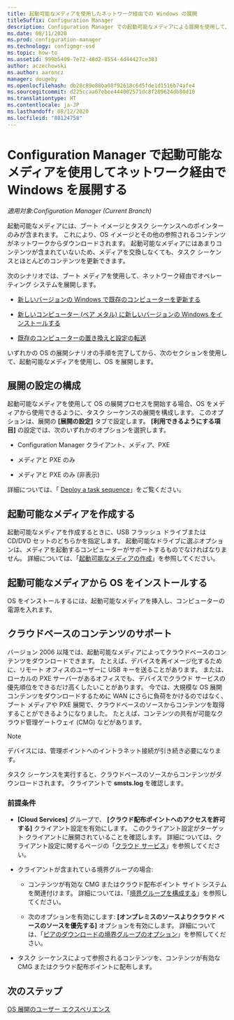 ```yaml
---
title: 起動可能なメディアを使用したネットワーク経由での Windows の展開
titleSuffix: Configuration Manager
description: Configuration Manager での起動可能なメディアによる展開を使用して、セットアップ先のコンピューターの起動時に OS を展開します。
ms.date: 08/11/2020
ms.prod: configuration-manager
ms.technology: configmgr-osd
ms.topic: how-to
ms.assetid: 999b5409-7e72-48d2-8554-4d44427ce383
author: aczechowski
ms.author: aaroncz
manager: dougeby
ms.openlocfilehash: db28c89e88ba08f92618c6d5fde1d1516b74afe4
ms.sourcegitcommit: d225ccaa67ebee444002571dc8f289624db80d10
ms.translationtype: HT
ms.contentlocale: ja-JP
ms.lasthandoff: 08/12/2020
ms.locfileid: "88124758"
---
```

# <a name="use-bootable-media-to-deploy-windows-over-the-network-with-configuration-manager"></a>Configuration Manager で起動可能なメディアを使用してネットワーク経由で Windows を展開する

*適用対象:Configuration Manager (Current Branch)*

起動可能なメディアには、ブート イメージとタスク シーケンスへのポインターのみが含まれます。 これにより、OS イメージとその他の参照されるコンテンツがネットワークからダウンロードされます。 起動可能なメディアにはあまりコンテンツが含まれていないため、メディアを交換しなくても、タスク シーケンスとほとんどのコンテンツを更新できます。

次のシナリオでは、ブート メディアを使用して、ネットワーク経由でオペレーティング システムを展開します。

- [新しいバージョンの Windows で既存のコンピューターを更新する](refresh-an-existing-computer-with-a-new-version-of-windows.md)

- [新しいコンピューター (ベア メタル) に新しいバージョンの Windows をインストールする](install-new-windows-version-new-computer-bare-metal.md)

- [既存のコンピューターの置き換えと設定の転送](replace-an-existing-computer-and-transfer-settings.md)

いずれかの OS の展開シナリオの手順を完了してから、次のセクションを使用して、起動可能なメディアを使用し、OS を展開します。

## <a name="configure-deployment-settings"></a>展開の設定の構成

起動可能なメディアを使用して OS の展開プロセスを開始する場合、OS をメディアから使用できるように、タスク シーケンスの展開を構成します。 このオプションは、展開の **[展開の設定]** タブで設定します。 **[利用できるようにする項目]** の設定では、次のいずれかのオプションを選択します。

- Configuration Manager クライアント、メディア、PXE

- メディアと PXE のみ

- メディアと PXE のみ (非表示)

詳細については、「 [Deploy a task sequence](deploy-a-task-sequence.md)」をご覧ください。

## <a name="create-the-bootable-media"></a>起動可能なメディアを作成する

起動可能なメディアを作成するときに、USB フラッシュ ドライブまたは CD/DVD セットのどちらかを指定します。 起動可能なドライブに選ぶオプションは、メディアを起動するコンピューターがサポートするものでなければなりません。 詳細については、「[起動可能なメディアの作成](create-bootable-media.md)」を参照してください。

## <a name="install-the-os-from-bootable-media"></a><a name="BKMK_Deploy"></a> 起動可能なメディアから OS をインストールする

OS をインストールするには、起動可能なメディアを挿入し、コンピューターの電源を入れます。

## <a name="support-for-cloud-based-content"></a>クラウドベースのコンテンツのサポート

<!--6209223-->

バージョン 2006 以降では、起動可能なメディアによってクラウドベースのコンテンツをダウンロードできます。 たとえば、デバイスを再イメージ化するために、リモート オフィスのユーザーに USB キーを送ることがあります。 または、ローカルの PXE サーバーがあるオフィスでも、デバイスでクラウド サービスの優先順位をできるだけ高くしたいことがあります。 今では、大規模な OS 展開コンテンツをダウンロードするために WAN にさらに負荷をかけるのではなく、ブート メディアや PXE 展開で、クラウドベースのソースからコンテンツを取得することができるようになりました。 たとえば、コンテンツの共有が可能なクラウド管理ゲートウェイ (CMG) などがあります。

> [!NOTE]
> デバイスには、管理ポイントへのイントラネット接続が引き続き必要になります。

タスク シーケンスを実行すると、クラウドベースのソースからコンテンツがダウンロードされます。 クライアントで **smsts.log** を確認します。

### <a name="prerequisites"></a>前提条件

- **[Cloud Services]** グループで、 **[クラウド配布ポイントへのアクセスを許可する]** クライアント設定を有効にします。 このクライアント設定がターゲット クライアントに展開されていることを確認します。 詳細については、クライアント設定に関するページの「[クラウド サービス](../../core/clients/deploy/about-client-settings.md#cloud-services)」を参照してください。

- クライアントが含まれている境界グループの場合:

  - コンテンツが有効な CMG またはクラウド配布ポイント サイト システムを関連付けます。 詳細については、「[境界グループを構成する](../../core/servers/deploy/configure/boundary-group-procedures.md#bkmk_config)」を参照してください。

  - 次のオプションを有効にします: **[オンプレミスのソースよりクラウド ベースのソースを優先する]** オプションを有効にします。 詳細については、「[ピアのダウンロードの境界グループのオプション](../../core/servers/deploy/configure/boundary-groups.md#bkmk_bgoptions)」を参照してください。

- タスク シーケンスによって参照されるコンテンツを、コンテンツが有効な CMG またはクラウド配布ポイントに配布します。

## <a name="next-steps"></a>次のステップ

[OS 展開のユーザー エクスペリエンス](../understand/user-experience.md#task-sequence-wizard)
